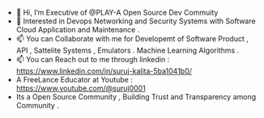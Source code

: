 - 👋 Hi, I’m Executive of @PLAY-A Open Source Dev Commuity
- 👀 Interested in Devops Networking and Security Systems with Software Cloud Application and Maintenance .
- 📫 You can Collaborate with me for Developemt of Software Product , API , Sattelite Systems , Emulators . Machine Learning Algorithms  . 
- 📫 You can Reach out to me through linkedin :  https://www.linkedin.com/in/suruj-kalita-5ba1041b0/
- A FreeLance Educator at Youtube : https://www.youtube.com/@suruj0001
- Its a Open Source Community , Building Trust and Transparency among Community . 


